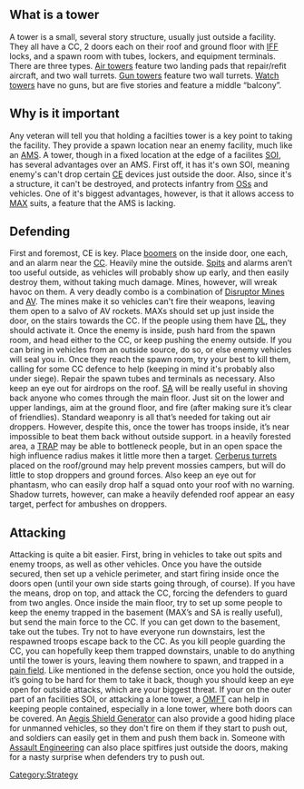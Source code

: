 ## What is a tower

A tower is a small, several story structure, usually just outside a
facility. They all have a CC, 2 doors each on their roof and ground
floor with [IFF](IFF.md "wikilink") locks, and a spawn room with tubes,
lockers, and equipment terminals. There are three types. [Air
towers](Air_tower.md "wikilink") feature two landing pads that repair/refit
aircraft, and two wall turrets. [Gun towers](Gun_tower.md "wikilink")
feature two wall turrets. [Watch towers](Watch_tower.md "wikilink") have no
guns, but are five stories and feature a middle “balcony”.

## Why is it important

Any veteran will tell you that holding a facilties tower is a key point
to taking the facility. They provide a spawn location near an enemy
facility, much like an [AMS](AMS.md "wikilink"). A tower, though in a fixed
location at the edge of a facilites [SOI](SOI.md "wikilink"), has several
advantages over an AMS. First off, it has it's own SOI, meaning enemy's
can't drop certain [CE](ACE.md "wikilink") devices just outside the door.
Also, since it's a structure, it can't be destroyed, and protects
infantry from [OSs](Orbital_Strike.md "wikilink") and vehicles. One of it's
biggest advantages, however, is that it allows access to
[MAX](MAX.md "wikilink") suits, a feature that the AMS is lacking.

## Defending

First and foremost, CE is key. Place [boomers](boomer.md "wikilink") on the
inside door, one each, and an alarm near the
[CC](Control_Console.md "wikilink"). Heavily mine the outside.
[Spits](Spitfire.md "wikilink") and alarms aren’t too useful outside, as
vehicles will probably show up early, and then easily destroy them,
without taking much damage. Mines, however, will wreak havoc on them. A
very deadly combo is a combination of [Disruptor
Mines](Disruptor_Mine.md "wikilink") and [AV](Anti.$1.md "wikilink").
The mines make it so vehicles can't fire their weapons, leaving them
open to a salvo of AV rockets. MAXs should set up just inside the door,
on the stairs towards the CC. If the people using them have
[DL](Darklight.md "wikilink"), they should activate it. Once the enemy is
inside, push hard from the spawn room, and head either to the CC, or
keep pushing the enemy outside. If you can bring in vehicles from an
outside source, do so, or else enemy vehicles will seal you in. Once
they reach the spawn room, try your best to kill them, calling for some
CC defence to help (keeping in mind it's probably also under siege).
Repair the spawn tubes and terminals as necessary. Also keep an eye out
for airdrops on the roof. [SA](Special_Assault.md "wikilink") will be
really useful in shoving back anyone who comes through the main floor.
Just sit on the lower and upper landings, aim at the ground floor, and
fire (after making sure it’s clear of friendlies). Standard weaponry is
all that’s needed for taking out air droppers. However, despite this,
once the tower has troops inside, it’s near impossible to beat them back
without outside support. in a heavily forested area, a
[TRAP](TRAP.md "wikilink") may be able to bottleneck people, but in an open
space the high influence radius makes it little more then a target.
[Cerberus turrets](Cerberus_Turret.md "wikilink") placed on the roof/ground
may help prevent mossies campers, but will do little to stop droppers
and ground forces. Also keep an eye out for phantasm, who can easily
drop half a squad onto your roof with no warning. Shadow turrets,
however, can make a heavily defended roof appear an easy target, perfect
for ambushes on droppers.

## Attacking

Attacking is quite a bit easier. First, bring in vehicles to take out
spits and enemy troops, as well as other vehicles. Once you have the
outside secured, then set up a vehicle perimeter, and start firing
inside once the doors open (until your own side starts going through, of
course). If you have the means, drop on top, and attack the CC, forcing
the defenders to guard from two angles. Once inside the main floor, try
to set up some people to keep the enemy trapped in the basement (MAX’s
and SA is really useful), but send the main force to the CC. If you can
get down to the basement, take out the tubes. Try not to have everyone
run downstairs, lest the respawned troops escape back to the CC. As you
kill people guarding the CC, you can hopefully keep them trapped
downstairs, unable to do anything until the tower is yours, leaving them
nowhere to spawn, and trapped in a [pain field](Pain_Field.md "wikilink").
Like mentioned in the defense section, once you hold the outside, it’s
going to be hard for them to take it back, though you should keep an eye
open for outside attacks, which are your biggest threat. If your on the
outer part of an facilities SOI, or attacking a lone tower, a
[OMFT](One.$1.md "wikilink") can help in keeping people
contained, especially in a lone tower, where both doors can be covered.
An [Aegis Shield Generator](Aegis_Shield_Generator.md "wikilink") can also
provide a good hiding place for unmanned vehicles, so they don't fire on
them if they start to push out, and soldiers can easily get in them and
push them back in. Someone with [Assault
Engineering](Assault_Engineering.md "wikilink") can also place spitfires
just outside the doors, making for a nasty surprise when defenders try
to push out.

[Category:Strategy](Category:Strategy.md "wikilink")
